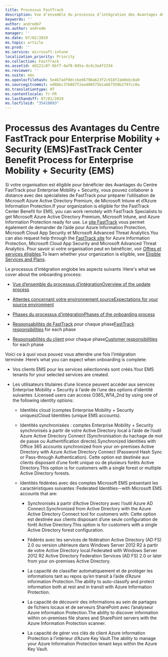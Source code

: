 ```yaml
---
title: Processus FastTrack
description: Vue d’ensemble du processus d’intégration des Avantages du Centre FastTrack
keywords: ''
author: andredm7
ms.author: andredm
manager: ''
ms.date: 07/02/2019
ms.topic: article
ms.prod: ''
ms.service: microsoft-intune
localization_priority: Priority
ms.collection: FastTrack
ms.assetid: dd221c87-6bf7-4af8-845a-dc4c3a4f2334
ms.reviewer: ''
ms.suite: ems
ms.openlocfilehash: 5e4b7adf0dccbe66798a623f2c918f2ab0ebc8a0
ms.sourcegitcommit: ed0bbc37b887f2ea408575b1a667550b2797cc0a
ms.translationtype: HT
ms.contentlocale: fr-FR
ms.lasthandoff: 07/01/2019
ms.locfileid: "35410693"
---
```

# <a name="fasttrack-center-benefit-process-for-enterprise-mobility--security-ems"></a><span data-ttu-id="af70d-103">Processus des Avantages du Centre FastTrack pour Enterprise Mobility + Security (EMS)</span><span class="sxs-lookup"><span data-stu-id="af70d-103">FastTrack Center Benefit Process for Enterprise Mobility + Security (EMS)</span></span>
<span data-ttu-id="af70d-104">Si votre organisation est éligible pour bénéficier des Avantages du Centre FastTrack pour Enterprise Mobility + Security, vous pouvez collaborer à distance avec des spécialistes de FastTrack pour préparer l’utilisation de Microsoft Azure Active Directory Premium, de Microsoft Intune et d’Azure Information Protection.</span><span class="sxs-lookup"><span data-stu-id="af70d-104">If your organization is eligible for the FastTrack Center Benefit for EMS, you can work remotely with FastTrack Specialists to get Microsoft Azure Active Directory Premium, Microsoft Intune, and Azure Information Protection ready for use.</span></span> <span data-ttu-id="af70d-105">Le [site FastTrack](https://www.microsoft.com/fasttrack/microsoft-365/ems) vous permet également de demander de l’aide pour Azure Information Protection, Microsoft Cloud App Security et Microsoft Advanced Threat Analytics.</span><span class="sxs-lookup"><span data-stu-id="af70d-105">You can also request help through the [FastTrack site](https://www.microsoft.com/fasttrack/microsoft-365/ems) for Azure Information Protection, Microsoft Cloud App Security and Microsoft Advanced Threat Analytics.</span></span> <span data-ttu-id="af70d-106">Pour savoir si votre organisation peut en bénéficier, voir [Offres et services éligibles](M365-eligible-services-and-plans.md).</span><span class="sxs-lookup"><span data-stu-id="af70d-106">To learn whether your organization is eligible, see [Eligible Services and Plans](M365-eligible-services-and-plans.md).</span></span>


<span data-ttu-id="af70d-107">Le processus d’intégration englobe les aspects suivants :</span><span class="sxs-lookup"><span data-stu-id="af70d-107">Here's what we cover about the onboarding process:</span></span>

-   [<span data-ttu-id="af70d-108">Vue d’ensemble du processus d’intégration</span><span class="sxs-lookup"><span data-stu-id="af70d-108">Overview of the update process</span></span>](EMS-fasttrack-benefit-overview.md)

-   [<span data-ttu-id="af70d-109">Attentes concernant votre environnement source</span><span class="sxs-lookup"><span data-stu-id="af70d-109">Expectations for your source environment</span></span>](EMS-source-environment-expectations.md)

-   [<span data-ttu-id="af70d-110">Phases du processus d’intégration</span><span class="sxs-lookup"><span data-stu-id="af70d-110">Phases of the onboarding process</span></span>](EMS-onboarding-phases.md)

-   <span data-ttu-id="af70d-111">[Responsabilités de FastTrack](EMS-fasttrack-responsibilities.md) pour chaque phase</span><span class="sxs-lookup"><span data-stu-id="af70d-111">[FastTrack responsibilities](EMS-fasttrack-responsibilities.md) for each phase</span></span>

-   <span data-ttu-id="af70d-112">[Responsabilités du client](EMS-your-responsibilities.md) pour chaque phase</span><span class="sxs-lookup"><span data-stu-id="af70d-112">[Customer responsibilities](EMS-your-responsibilities.md) for each phase</span></span>

<span data-ttu-id="af70d-113">Voici ce à quoi vous pouvez vous attendre une fois l’intégration terminée :</span><span class="sxs-lookup"><span data-stu-id="af70d-113">Here’s what you can expect when onboarding is complete:</span></span>

-   <span data-ttu-id="af70d-114">Vos clients EMS pour les services sélectionnés sont créés.</span><span class="sxs-lookup"><span data-stu-id="af70d-114">Your EMS tenants for your selected services are created.</span></span>

-   <span data-ttu-id="af70d-115">Les utilisateurs titulaires d’une licence peuvent accéder aux services Enterprise Mobility + Security à l’aide de l’une des options d’identité suivantes :</span><span class="sxs-lookup"><span data-stu-id="af70d-115">Licensed users can access O365_W14_2nd by using one of the following identity options:</span></span>

    -   <span data-ttu-id="af70d-116">Identités cloud (comptes Enterprise Mobility + Security uniques)</span><span class="sxs-lookup"><span data-stu-id="af70d-116">Cloud Identities (unique EMS accounts).</span></span>

    -   <span data-ttu-id="af70d-117">Identités synchronisées : comptes Enterprise Mobility + Security synchronisés à partir de votre Active Directory local à l’aide de l’outil Azure Active Directory Connect (Synchronisation du hachage de mot de passe ou Authentification directe).</span><span class="sxs-lookup"><span data-stu-id="af70d-117">Synchronized Identities with Office 365 accounts synchronized from your on-premises Active Directory with Azure Active Directory Connect (Password Hash Sync or Pass-through Authentication).</span></span> <span data-ttu-id="af70d-118">Cette option est destinée aux clients disposant d’une forêt unique ou de plusieurs forêts Active Directory.</span><span class="sxs-lookup"><span data-stu-id="af70d-118">This option is for customers with a single forest or multiple Active Directory forests.</span></span>

    -   <span data-ttu-id="af70d-119">Identités fédérées avec des comptes Microsoft EMS présentant les caractéristiques suivantes :</span><span class="sxs-lookup"><span data-stu-id="af70d-119">Federated Identities--with Microsoft EMS accounts that are:</span></span>

        -   <span data-ttu-id="af70d-120">Synchronisés à partir d’Active Directory avec l’outil Azure AD Connect.</span><span class="sxs-lookup"><span data-stu-id="af70d-120">Synchronized from Active Directory with the Azure Active Directory Connect tool for customers with:</span></span> <span data-ttu-id="af70d-121">Cette option est destinée aux clients disposant d’une seule configuration de forêt Active Directory.</span><span class="sxs-lookup"><span data-stu-id="af70d-121">This option is for customers with a single Active Directory forest configuration.</span></span>

        -   <span data-ttu-id="af70d-122">Fédérés avec les services de fédération Active Directory (AD FS) 2.0 ou version ultérieure dans Windows Server 2012 R2 à partir de votre Active Directory local.</span><span class="sxs-lookup"><span data-stu-id="af70d-122">Federated with Windows Server 2012 R2 Active Directory Federation Services (AD FS) 2.0 or later from your on-premises Active Directory.</span></span>

        -   <span data-ttu-id="af70d-123">La capacité de classifier automatiquement et de protéger les informations tant au repos qu’en transit à l’aide d’Azure information Protection.</span><span class="sxs-lookup"><span data-stu-id="af70d-123">The ability to auto-classify and protect information both at rest and in transit with Azure Information Protection.</span></span> 

        -   <span data-ttu-id="af70d-124">La capacité de découvrir des informations au sein de partages de fichiers locaux et de serveurs SharePoint avec l’analyseur Azure information Protection.</span><span class="sxs-lookup"><span data-stu-id="af70d-124">The ability to discover information within on-premises file shares and SharePoint servers with the Azure Information Protection scanner.</span></span> 

        -   <span data-ttu-id="af70d-125">La capacité de gérer vos clés de client Azure information Protection à l’intérieur d’Azure Key Vault.</span><span class="sxs-lookup"><span data-stu-id="af70d-125">The ability to manage your Azure Information Protection tenant keys within the Azure Key Vault.</span></span> 
